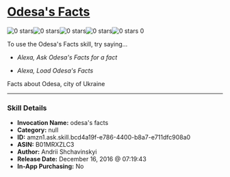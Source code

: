 # [Odesa's Facts](http://alexa.amazon.com/#skills/amzn1.ask.skill.bcd4a19f-e786-4400-b8a7-e711dfc908a0)
![0 stars](../../images/ic_star_border_black_18dp_1x.png)![0 stars](../../images/ic_star_border_black_18dp_1x.png)![0 stars](../../images/ic_star_border_black_18dp_1x.png)![0 stars](../../images/ic_star_border_black_18dp_1x.png)![0 stars](../../images/ic_star_border_black_18dp_1x.png) 0

To use the Odesa's Facts skill, try saying...

* *Alexa, Ask Odesa's Facts for a fact*

* *Alexa, Load Odesa's Facts*

Facts about Odesa, city of Ukraine

***

### Skill Details

* **Invocation Name:** odesa's facts
* **Category:** null
* **ID:** amzn1.ask.skill.bcd4a19f-e786-4400-b8a7-e711dfc908a0
* **ASIN:** B01MRXZLC3
* **Author:** Andrii Shchavinskyi
* **Release Date:** December 16, 2016 @ 07:19:43
* **In-App Purchasing:** No
